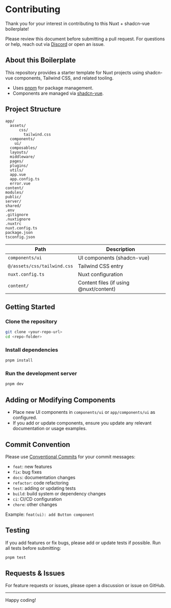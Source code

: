 # Contributing

Thank you for your interest in contributing to this Nuxt + shadcn-vue boilerplate!

Please review this document before submitting a pull request. For questions or help, reach out via [Discord](https://discord.gg/u6TX9Gnb) or open an issue.

## About this Boilerplate

This repository provides a starter template for Nuxt projects using shadcn-vue components, Tailwind CSS, and related tooling.

- Uses [pnpm](https://pnpm.io) for package management.
- Components are managed via [shadcn-vue](https://shadcn-vue.com/).

## Project Structure

```
app/
  assets/
      css/
        tailwind.css
  components/
    ui/
  composables/
  layouts/
  middleware/
  pages/
  plugins/
  utils/
  app.vue
  app.config.ts
  error.vue
content/
modules/
public/
server/
shared/
.env
.gitignore
.nuxtignore
.nuxtrc
nuxt.config.ts
package.json
tsconfig.json
```

| Path                        | Description                                 |
|-----------------------------|---------------------------------------------|
| `components/ui`             | UI components (shadcn-vue)                  |
| `@/assets/css/tailwind.css`   | Tailwind CSS entry                          |
| `nuxt.config.ts`            | Nuxt configuration                          |
| `content/`                  | Content files (if using @nuxt/content)      |

## Getting Started

### Clone the repository

```bash
git clone <your-repo-url>
cd <repo-folder>
```

### Install dependencies

```bash
pnpm install
```

### Run the development server

```bash
pnpm dev
```

## Adding or Modifying Components

- Place new UI components in `components/ui` or `app/components/ui` as configured.
- If you add or update components, ensure you update any relevant documentation or usage examples.

## Commit Convention

Please use [Conventional Commits](https://www.conventionalcommits.org/) for your commit messages:

- `feat`: new features
- `fix`: bug fixes
- `docs`: documentation changes
- `refactor`: code refactoring
- `test`: adding or updating tests
- `build`: build system or dependency changes
- `ci`: CI/CD configuration
- `chore`: other changes

Example: `feat(ui): add Button component`

## Testing

If you add features or fix bugs, please add or update tests if possible. Run all tests before submitting:

```bash
pnpm test
```

## Requests & Issues

For feature requests or issues, please open a discussion or issue on GitHub.

---
Happy coding!
